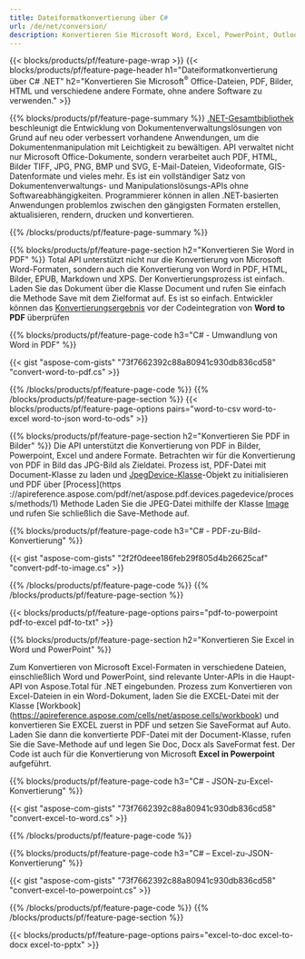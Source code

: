 ```yaml
---
title: Dateiformatkonvertierung über C# 
url: /de/net/conversion/
description: Konvertieren Sie Microsoft Word, Excel, PowerPoint, Outlook, PDF, HTML, 3D-Bilder, Diagramme, Videoformate und viele andere beliebte Dateien mit nur wenigen Zeilen C#-Code.
---
```


{{< blocks/products/pf/feature-page-wrap >}}
{{< blocks/products/pf/feature-page-header h1="Dateiformatkonvertierung über C# .NET" h2="Konvertieren Sie Microsoft<sup>&reg;</sup> Office-Dateien, PDF, Bilder, HTML und verschiedene andere Formate, ohne andere Software zu verwenden." >}}

{{% blocks/products/pf/feature-page-summary %}}
[.NET-Gesamtbibliothek](https://products.aspose.com/total/net/) beschleunigt die Entwicklung von Dokumentenverwaltungslösungen von Grund auf neu oder verbessert vorhandene Anwendungen, um die Dokumentenmanipulation mit Leichtigkeit zu bewältigen. API verwaltet nicht nur Microsoft Office-Dokumente, sondern verarbeitet auch PDF, HTML, Bilder TIFF, JPG, PNG, BMP und SVG, E-Mail-Dateien, Videoformate, GIS-Datenformate und vieles mehr. Es ist ein vollständiger Satz von Dokumentenverwaltungs- und Manipulationslösungs-APIs ohne Softwareabhängigkeiten. Programmierer können in allen .NET-basierten Anwendungen problemlos zwischen den gängigsten Formaten erstellen, aktualisieren, rendern, drucken und konvertieren.

{{% /blocks/products/pf/feature-page-summary  %}}

{{% blocks/products/pf/feature-page-section  h2="Konvertieren Sie Word in PDF" %}}
Total API unterstützt nicht nur die Konvertierung von Microsoft Word-Formaten, sondern auch die Konvertierung von Word in PDF, HTML, Bilder, EPUB, Markdown und XPS. Der Konvertierungsprozess ist einfach. Laden Sie das Dokument über die Klasse Document und rufen Sie einfach die Methode Save mit dem Zielformat auf. Es ist so einfach. Entwickler können das [Konvertierungsergebnis](https://products.aspose.com/words/net/conversion/word-to-pdf/) vor der Codeintegration von **Word to PDF** überprüfen


{{% blocks/products/pf/feature-page-code h3="C# - Umwandlung von Word in PDF" %}}

{{< gist "aspose-com-gists" "73f7662392c88a80941c930db836cd58" "convert-word-to-pdf.cs" >}}

{{% /blocks/products/pf/feature-page-code  %}}
{{% /blocks/products/pf/feature-page-section %}}
{{< blocks/products/pf/feature-page-options pairs="word-to-csv word-to-excel word-to-json word-to-ods" >}}


{{% blocks/products/pf/feature-page-section  h2="Konvertieren Sie PDF in Bilder" %}}
Die API unterstützt die Konvertierung von PDF in Bilder, Powerpoint, Excel und andere Formate. Betrachten wir für die Konvertierung von PDF in Bild das JPG-Bild als Zieldatei. Prozess ist, PDF-Datei mit Document-Klasse zu laden und [JpegDevice-Klasse](https://apireference.aspose.com/pdf/net/aspose.pdf.devices/jpegdevice)-Objekt zu initialisieren und PDF über [Process](https ://apireference.aspose.com/pdf/net/aspose.pdf.devices.pagedevice/process/methods/1) Methode
Laden Sie die JPEG-Datei mithilfe der Klasse [Image](https://apireference.aspose.com/imaging/net/aspose.imaging/image) und rufen Sie schließlich die Save-Methode auf.

{{% blocks/products/pf/feature-page-code h3="C# - PDF-zu-Bild-Konvertierung" %}}

{{< gist "aspose-com-gists" "2f2f0deee186feb29f805d4b26625caf" "convert-pdf-to-image.cs" >}}


{{% /blocks/products/pf/feature-page-code  %}}
{{% /blocks/products/pf/feature-page-section %}}

{{< blocks/products/pf/feature-page-options pairs="pdf-to-powerpoint pdf-to-excel pdf-to-txt" >}}

{{% blocks/products/pf/feature-page-section  h2="Konvertieren Sie Excel in Word und PowerPoint" %}}

Zum Konvertieren von Microsoft Excel-Formaten in verschiedene Dateien, einschließlich Word und PowerPoint, sind relevante Unter-APIs in die Haupt-API von Aspose.Total für .NET eingebunden. Prozess zum Konvertieren von Excel-Dateien in ein Word-Dokument, laden Sie die EXCEL-Datei mit der Klasse [Workbook] (https://apireference.aspose.com/cells/net/aspose.cells/workbook) und konvertieren Sie EXCEL zuerst in PDF und setzen Sie SaveFormat auf Auto. Laden Sie dann die konvertierte PDF-Datei mit der Document-Klasse, rufen Sie die Save-Methode auf und legen Sie Doc, Docx als SaveFormat fest. Der Code ist auch für die Konvertierung von Microsoft **Excel in Powerpoint** aufgeführt.

{{% blocks/products/pf/feature-page-code h3="C# - JSON-zu-Excel-Konvertierung" %}}

{{< gist "aspose-com-gists" "73f7662392c88a80941c930db836cd58" "convert-excel-to-word.cs" >}}

{{% /blocks/products/pf/feature-page-code %}}

{{% blocks/products/pf/feature-page-code h3="C# – Excel-zu-JSON-Konvertierung" %}}

{{< gist "aspose-com-gists" "73f7662392c88a80941c930db836cd58" "convert-excel-to-powerpoint.cs" >}}

{{% /blocks/products/pf/feature-page-code %}}
{{% /blocks/products/pf/feature-page-section %}}

{{< blocks/products/pf/feature-page-options pairs="excel-to-doc excel-to-docx excel-to-pptx" >}}